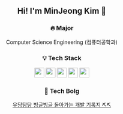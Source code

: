 <div align="center">
  
## Hi! I'm MinJeong Kim 🙂

###  🔥 Major
  Computer Science Engineering (컴퓨터공학과)

### 💡 Tech Stack
  <a href="#"><img src="https://img.shields.io/badge/Python-3776AB?style=flat-square&logo=Python&logoColor=white" height="26px"/></a>
  <a href="#"><img src="https://img.shields.io/badge/C++-00599C?style=flat-square&logo=C%2B%2B&logoColor=white" height="26px"/></a>
  <a href="#"><img src="https://img.shields.io/badge/HTML-E34F26?style=flat-square&logo=HTML5&logoColor=white" height="26px"/></a>
  <a href="#"><img src="https://img.shields.io/badge/CSS-1572B6?style=flat-square&logo=CSS3&logoColor=white" height="26px"/></a>
  <a href="#"><img src="https://img.shields.io/badge/JavaScript-F7D71E?style=flat-square&logo=JavaScript&logoColor=white" height="26px"/></a>
  
### 💭 Tech Bolg
  <a href="https://jeonge.tistory.com/">우당탕탕 빙글빙글 돌아가는 개발 기록지 ⛏️⛏️</a><br>
